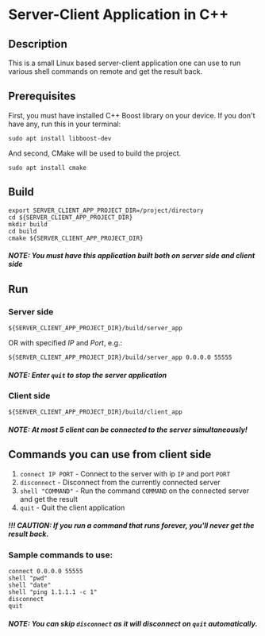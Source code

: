 # Server-Client Application in C++

## Description

This is a small Linux based server-client application one can use to run
various shell commands on remote and get the result back.

## Prerequisites

First, you must have installed C++ Boost library on your device.
If you don't have any, run this in your terminal:

```
sudo apt install libboost-dev
```

And second, CMake will be used to build the project.

```
sudo apt install cmake
```

## Build

```
export SERVER_CLIENT_APP_PROJECT_DIR=/project/directory
cd ${SERVER_CLIENT_APP_PROJECT_DIR}
mkdir build
cd build
cmake ${SERVER_CLIENT_APP_PROJECT_DIR}
```

##### NOTE: You must have this application built both on server side and client side

## Run

### Server side
```
${SERVER_CLIENT_APP_PROJECT_DIR}/build/server_app
```

OR with specified _IP_ and _Port_, e.g.:
```
${SERVER_CLIENT_APP_PROJECT_DIR}/build/server_app 0.0.0.0 55555
```

##### NOTE: Enter `quit` to stop the server application

### Client side

```
${SERVER_CLIENT_APP_PROJECT_DIR}/build/client_app
```

##### NOTE: At most 5 client can be connected to the server simultaneously!

## Commands you can use from client side

1. `connect IP PORT` - Connect to the server with ip `IP` and port `PORT`
2. `disconnect` - Disconnect from the currently connected server
3. `shell "COMMAND"` - Run the command `COMMAND` on the connected server
and get the result
4. `quit` - Quit the client application

##### !!! CAUTION: If you run a command that runs forever, you'll never get the result back.

### Sample commands to use:

```
connect 0.0.0.0 55555
shell "pwd"
shell "date"
shell "ping 1.1.1.1 -c 1"
disconnect
quit
```

##### NOTE: You can skip `disconnect` as it will disconnect on `quit` automatically.
